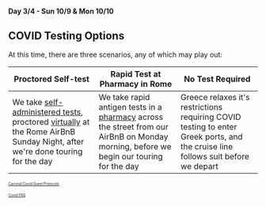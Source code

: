 #### Day 3/4 - Sun 10/9 & Mon 10/10 
## **COVID Testing Options**

At this time, there are three scenarios, any of which may play out:

| Proctored Self-test | Rapid Test at Pharmacy in Rome | No Test Required |
| --- | --- | --- |  
| We take [self-administered tests](https://store.emed.com/s/category/covid19-athome-test-with-verified-lab-report-emed/0ZG8c000000LZXk?c__results_layout_state=%7B%7D), proctored [virtually](https://www.emed.com/airline-travel?gclid=Cj0KCQjw1bqZBhDXARIsANTjCPIgSenPhfLzVwm8rLhfNMH4pTaQXq9Iv7SFi4M0CfyGEaDHKPFXpxMaAritEALw_wcB) at the Rome AirBnB Sunday Night, after we're done touring for the day | We take rapid antigen tests in a [pharmacy](https://www.farmaciamerulana.it/) across the street from our AirBnB on Monday morning, before we begin our touring for the day | Greece relaxes it's restrictions requiring COVID testing to enter Greek ports, and the cruise line follows suit before we depart |

<span style="font-size:50%">[Carnival Covid Guest Protocols](https://www.carnival.com/legal/covid-19-legal-notices/covid-19-guest-protocols)</span>

<span style="font-size:50%">[Covid FAQ](
https://www.carnival.com/Legal/covid-19-legal-notices/covid-19-faqs)</span>